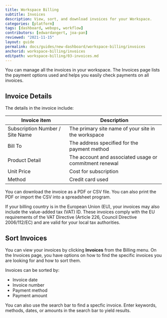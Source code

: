```yaml
---
title: Workspace Billing
subtitle: Invoices
description: View, sort, and download invoices for your Workspace.
categories: [platform]
tags: [dashboard, webops, workflow]
contributors: [edwardangert, joa-pan]
reviewed: "2021-11-15"
layout: guide
permalink: docs/guides/new-dashboard/workspace-billing/invoices
anchorid: workspace-billing/invoices
editpath: workspace-billing/03-invoices.md
---
```


You can manage all the invoices in your workspace. The Invoices page lists the payment options used and helps you easily check payments on all invoices.


## Invoice Details

The details in the invoice include:

|Invoice item| Description|
|------------|------------|
|Subscription Number / Site Name| The primary site name of your site in the workspace|
|Bill To| The address specified for the payment method|
|Product Detail| The account and associated usage or commitment renewal|
|Unit Price| Cost for subscription|
|Method| Credit card used|

You can download the invoice as a PDF or CSV file. You can also print the PDF or import the CSV into a spreadsheet program.

If your billing country is in the European Union (EU), your invoices may also include the value-added tax (VAT) ID.
These invoices comply with the EU requirements of the VAT Directive (Article 226, Council Directive 2006/112/EC) and are valid for your local tax authorities. 


## Sort Invoices

You can view your invoices by clicking **Invoices** from the Billing menu. On the Invoices page, you have options on how to find the specific invoices you are looking for and how to sort them.

Invoices can be sorted by:

* Invoice date
* Invoice number
* Payment method
* Payment amount

You can also use the search bar to find a specfic invoice. Enter keywords, methods, dates, or amounts in the search bar to yield results.
